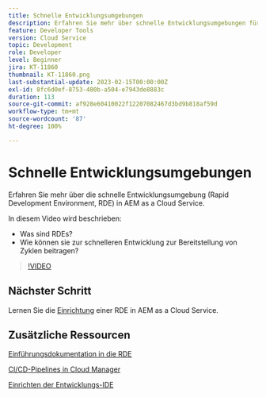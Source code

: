 ```yaml
---
title: Schnelle Entwicklungsumgebungen
description: Erfahren Sie mehr über schnelle Entwicklungsumgebungen für AEM, was sie sind und wie sie bei der schnelleren Entwicklung zur Bereitstellung von Zyklen helfen können.
feature: Developer Tools
version: Cloud Service
topic: Development
role: Developer
level: Beginner
jira: KT-11860
thumbnail: KT-11860.png
last-substantial-update: 2023-02-15T00:00:00Z
exl-id: 8fc6d0ef-8753-480b-a504-e7943de8883c
duration: 113
source-git-commit: af928e60410022f12207082467d3bd9b818af59d
workflow-type: tm+mt
source-wordcount: '87'
ht-degree: 100%

---
```


# Schnelle Entwicklungsumgebungen

Erfahren Sie mehr über die schnelle Entwicklungsumgebung (Rapid Development Environment, RDE) in AEM as a Cloud Service.

In diesem Video wird beschrieben:

- Was sind RDEs?
- Wie können sie zur schnelleren Entwicklung zur Bereitstellung von Zyklen beitragen?

>[!VIDEO](https://video.tv.adobe.com/v/3414128?quality=12&learn=on)

## Nächster Schritt

Lernen Sie die [Einrichtung](./how-to-setup.md) einer RDE in AEM as a Cloud Service.

## Zusätzliche Ressourcen

[Einführungsdokumentation in die RDE](https://experienceleague.adobe.com/docs/experience-manager-cloud-service/content/implementing/developing/rapid-development-environments.html?lang=de#introduction)

[CI/CD-Pipelines in Cloud Manager](https://experienceleague.adobe.com/docs/experience-manager-cloud-service/content/implementing/using-cloud-manager/cicd-pipelines/introduction-ci-cd-pipelines.html?lang=de)

[Einrichten der Entwicklungs-IDE](https://experienceleague.adobe.com/docs/experience-manager-learn/cloud-service/local-development-environment-set-up/development-tools.html?lang=de)
